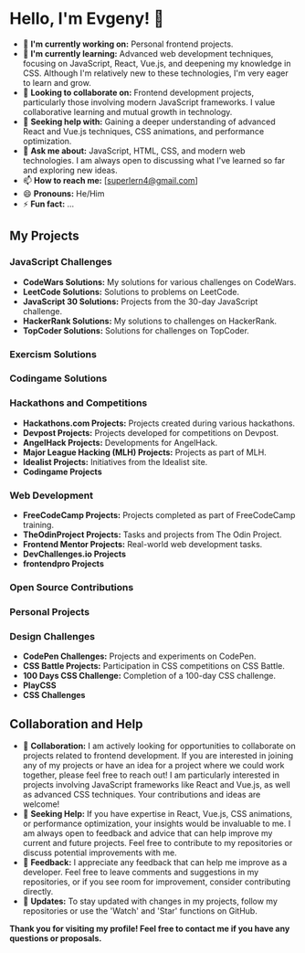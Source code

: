 # Hello, I'm Evgeny! 👋

- 🔭 **I'm currently working on:** Personal frontend projects.
- 🌱 **I'm currently learning:** Advanced web development techniques, focusing on JavaScript, React, Vue.js, and deepening my knowledge in CSS. Although I'm relatively new to these technologies, I'm very eager to learn and grow.
- 👯 **Looking to collaborate on:** Frontend development projects, particularly those involving modern JavaScript frameworks. I value collaborative learning and mutual growth in technology.
- 🤔 **Seeking help with:** Gaining a deeper understanding of advanced React and Vue.js techniques, CSS animations, and performance optimization.
- 💬 **Ask me about:** JavaScript, HTML, CSS, and modern web technologies. I am always open to discussing what I've learned so far and exploring new ideas.
- 📫 **How to reach me:** [superlern4@gmail.com]
- 😄 **Pronouns:** He/Him
- ⚡ **Fun fact:** ...

## My Projects

### JavaScript Challenges
- **CodeWars Solutions:** My solutions for various challenges on CodeWars.
- **LeetCode Solutions:** Solutions to problems on LeetCode.
- **JavaScript 30 Solutions:** Projects from the 30-day JavaScript challenge.
- **HackerRank Solutions:** My solutions to challenges on HackerRank.
- **TopCoder Solutions:** Solutions for challenges on TopCoder.

### Exercism Solutions
### Codingame Solutions

### Hackathons and Competitions
- **Hackathons.com Projects:** Projects created during various hackathons.
- **Devpost Projects:** Projects developed for competitions on Devpost.
- **AngelHack Projects:** Developments for AngelHack.
- **Major League Hacking (MLH) Projects:** Projects as part of MLH.
- **Idealist Projects:** Initiatives from the Idealist site.
- **Сodingame Projects**

### Web Development
- **FreeCodeCamp Projects:** Projects completed as part of FreeCodeCamp training.
- **TheOdinProject Projects:** Tasks and projects from The Odin Project.
- **Frontend Mentor Projects:** Real-world web development tasks.
- **DevChallenges.io Projects**
- **frontendpro Projects**

### Open Source Contributions
### Personal Projects

### Design Challenges
- **CodePen Challenges:** Projects and experiments on CodePen.
- **CSS Battle Projects:** Participation in CSS competitions on CSS Battle.
- **100 Days CSS Challenge:** Completion of a 100-day CSS challenge.
- **PlayCSS**
- **CSS Challenges**

## Collaboration and Help
- 👯 **Collaboration:** I am actively looking for opportunities to collaborate on projects related to frontend development. If you are interested in joining any of my projects or have an idea for a project where we could work together, please feel free to reach out! I am particularly interested in projects involving JavaScript frameworks like React and Vue.js, as well as advanced CSS techniques. Your contributions and ideas are welcome!
- 🤔 **Seeking Help:** If you have expertise in React, Vue.js, CSS animations, or performance optimization, your insights would be invaluable to me. I am always open to feedback and advice that can help improve my current and future projects. Feel free to contribute to my repositories or discuss potential improvements with me.
- 💬 **Feedback:** I appreciate any feedback that can help me improve as a developer. Feel free to leave comments and suggestions in my repositories, or if you see room for improvement, consider contributing directly.
- 🔔 **Updates:** To stay updated with changes in my projects, follow my repositories or use the 'Watch' and 'Star' functions on GitHub.

**Thank you for visiting my profile! Feel free to contact me if you have any questions or proposals.**
